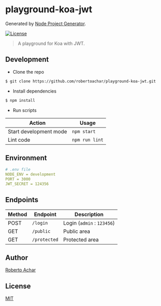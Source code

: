 # playground-koa-jwt

Generated by [Node Project Generator](https://github.com/robertoachar/generator-node).

[![License][license-badge]][license-url]

> A playground for Koa with JWT.

## Development

- Clone the repo

```bash
$ git clone https://github.com/robertoachar/playground-koa-jwt.git
```

- Install dependencies

```bash
$ npm install
```

- Run scripts

| Action                 | Usage          |
| ---------------------- | -------------- |
| Start development mode | `npm start`    |
| Lint code              | `npm run lint` |

## Environment

```yaml
# .env file
NODE_ENV = development
PORT = 3000
JWT_SECRET = 124356
```

## Endpoints

| Method | Endpoint     | Description                |
| ------ | ------------ | -------------------------- |
| POST   | `/login`     | Login (`admin` : `123456`) |
| GET    | `/public`    | Public area                |
| GET    | `/protected` | Protected area             |

## Author

[Roberto Achar](https://twitter.com/robertoachar)

## License

[MIT](https://github.com/robertoachar/playground-koa-jwt/blob/master/LICENSE)

[license-badge]: https://img.shields.io/github/license/robertoachar/playground-koa-jwt.svg
[license-url]: https://opensource.org/licenses/MIT
